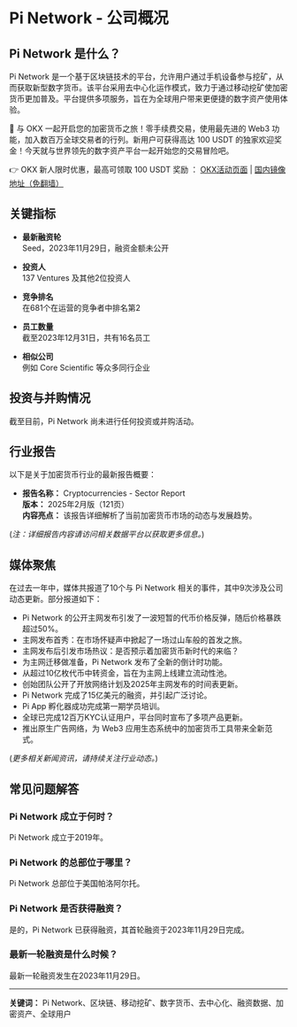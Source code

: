 # Pi Network - 公司概况

## Pi Network 是什么？

Pi Network 是一个基于区块链技术的平台，允许用户通过手机设备参与挖矿，从而获取新型数字货币。该平台采用去中心化运作模式，致力于通过移动挖矿使加密货币更加普及。平台提供多项服务，旨在为全球用户带来更便捷的数字资产使用体验。

🚀 与 OKX 一起开启您的加密货币之旅！零手续费交易，使用最先进的 Web3 功能，加入数百万全球交易者的行列。新用户可获得高达 100 USDT 的独家欢迎奖金！今天就与世界领先的数字资产平台一起开始您的交易冒险吧。

👉 OKX 新人限时优惠，最高可领取 100 USDT 奖励 ： [OKX活动页面](https://bit.ly/OKXe) | [国内镜像地址（免翻墙）](https://bit.ly/okX)

## 关键指标

- **最新融资轮**  
  Seed，2023年11月29日，融资金额未公开

- **投资人**  
  137 Ventures 及其他2位投资人

- **竞争排名**  
  在681个在运营的竞争者中排名第2

- **员工数量**  
  截至2023年12月31日，共有16名员工

- **相似公司**  
  例如 Core Scientific 等众多同行企业

## 投资与并购情况

截至目前，Pi Network 尚未进行任何投资或并购活动。

## 行业报告

以下是关于加密货币行业的最新报告概要：

- **报告名称：** Cryptocurrencies - Sector Report  
  **版本：** 2025年2月版（121页）  
  **内容亮点：** 该报告详细解析了当前加密货币市场的动态与发展趋势。

(*注：详细报告内容请访问相关数据平台以获取更多信息。*)

## 媒体聚焦

在过去一年中，媒体共报道了10个与 Pi Network 相关的事件，其中9次涉及公司动态更新。部分报道如下：

- Pi Network 的公开主网发布引发了一波短暂的代币价格反弹，随后价格暴跌超过50%。
- 主网发布首秀：在市场怀疑声中掀起了一场过山车般的首发之旅。
- 主网发布后引发市场热议：是否预示着加密货币新时代的来临？
- 为主网迁移做准备，Pi Network 发布了全新的倒计时功能。
- 从超过10亿枚代币中转资金，旨在为主网上线建立流动性池。
- 创始团队公开了开放网络计划及2025年主网发布的时间表更新。
- Pi Network 完成了15亿美元的融资，并引起广泛讨论。
- Pi App 孵化器成功完成第一期学员培训。
- 全球已完成12百万KYC认证用户，平台同时宣布了多项产品更新。
- 推出原生广告网络，为 Web3 应用生态系统中的加密货币工具带来全新范式。

(*更多相关新闻资讯，请持续关注行业动态。*)

## 常见问题解答

### Pi Network 成立于何时？

Pi Network 成立于2019年。

### Pi Network 的总部位于哪里？

Pi Network 总部位于美国帕洛阿尔托。

### Pi Network 是否获得融资？

是的，Pi Network 已获得融资，其首轮融资于2023年11月29日完成。

### 最新一轮融资是什么时候？

最新一轮融资发生在2023年11月29日。

---

**关键词：** Pi Network、区块链、移动挖矿、数字货币、去中心化、融资数据、加密资产、全球用户